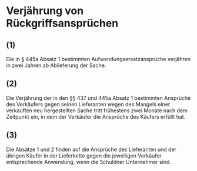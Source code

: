 # Verjährung von Rückgriffsansprüchen



## (1)

 Die in § 445a Absatz 1 bestimmten Aufwendungsersatzansprüche verjähren in zwei Jahren ab Ablieferung der Sache.

## (2)

 Die Verjährung der in den §§ 437 und 445a Absatz 1 bestimmten Ansprüche des Verkäufers gegen seinen Lieferanten wegen des Mangels einer verkauften neu hergestellten Sache tritt frühestens zwei Monate nach dem Zeitpunkt ein, in dem der Verkäufer die Ansprüche des Käufers erfüllt hat.

## (3)

 Die Absätze 1 und 2 finden auf die Ansprüche des Lieferanten und der übrigen Käufer in der Lieferkette gegen die jeweiligen Verkäufer entsprechende Anwendung, wenn die Schuldner Unternehmer sind. 

